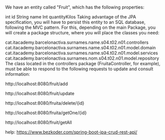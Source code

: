 We have an entity called "Fruit", which has the following properties:

int id
String name
Int quantityKilos
Taking advantage of the JPA specification, you will have to persist this entity to an SQL database, following the MVC pattern. For this, depending on the main Package, you will create a package structure, where you will place the classes you need:

cat.itacademy.barcelonactiva.surnames.name.s04.t02.n01.controllers
cat.itacademy.barcelonactiva.surnames.name.s04.t02.n01.model.domain
cat.itacademy.barcelonactiva.surnames.name.s04.t02.n01.model.services
cat.itacademy.barcelonactiva.surnames.nom.s04.t02.n01.model.repository
The class located in the controllers package (FruitaController, for example), must be able to respond to the following requests to update and consult information:

http://localhost:8080/fruit/add

http://localhost:8080/fruit/update

http://localhost:8080/fruita/delete/{id}

http://localhost:8080/fruita/getOne/{id}

http://localhost:8080/fruit/getAll

help:
https://www.bezkoder.com/spring-boot-jpa-crud-rest-api/
